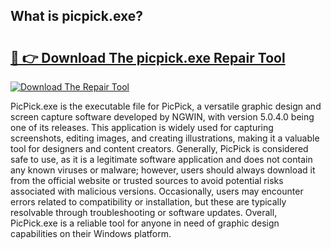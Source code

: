 ## What is picpick.exe? 

# <h2><a href="https://exedetect.com/download.php?picpick.exe">🔗 👉 Download The picpick.exe Repair Tool</a></h2>

[![Download The Repair Tool](https://exedetect.com/download-button.jpg)](https://exedetect.com/download.php?picpick.exe)

PicPick.exe is the executable file for PicPick, a versatile graphic design and screen capture software developed by NGWIN, with version 5.0.4.0 being one of its releases. This application is widely used for capturing screenshots, editing images, and creating illustrations, making it a valuable tool for designers and content creators. Generally, PicPick is considered safe to use, as it is a legitimate software application and does not contain any known viruses or malware; however, users should always download it from the official website or trusted sources to avoid potential risks associated with malicious versions. Occasionally, users may encounter errors related to compatibility or installation, but these are typically resolvable through troubleshooting or software updates. Overall, PicPick.exe is a reliable tool for anyone in need of graphic design capabilities on their Windows platform.
